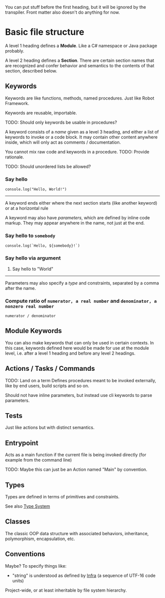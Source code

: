 You can put stuff before the first heading, but it will be ignored by the transpiler. Front matter also doesn't do anything for now.

# Basic file structure
A level 1 heading defines a **Module**. Like a C# namespace or Java package probably.

A level 2 heading defines a **Section**. There are certain section names that are recognized and confer behavior and semantics to the contents of that section, described below.

## Keywords
Keywords are like functions, methods, named procedures. Just like Robot Framework.

Keywords are reusable, importable.

TODO: Should only keywords be usable in procedures?

A keyword consists of a *name* given as a level 3 heading, and either a list of keywords to invoke or a code block. It may contain other content anywhere inside, which will only act as comments / documentation.

You cannot mix raw code and keywords in a procedure. TODO: Provide rationale.

TODO: Should unordered lists be allowed?

### Say hello
```
console.log("Hello, World!")
```

---

A keyword ends either where the next section starts (like another keyword) or at a horizontal rule

A keyword may also have *parameters*, which are defined by inline code markup. They may appear anywhere in the name, not just at the end. 

### Say hello to `somebody`
```
console.log(`Hello, ${somebody}!`)
```

### Say hello via argument
1. Say hello to "World"

---

Parameters may also specify a *type* and constraints, separated by a comma after the name. 

### Compute ratio of `numerator, a real number` and `denominator, a nonzero real number`
```
numerator / denominator 
```
## Module Keywords
You can also make keywords that can only be used in certain contexts. In this case, keywords defined here would be made for use at the module level, i.e. after a level 1 heading and before any level 2 headings.

## Actions / Tasks / Commands
TODO: Land on a term
Defines procedures meant to be invoked externally, like by end users, build scripts and so on. 

Should not have inline parameters, but instead use cli keywords to parse parameters.

## Tests
Just like actions but with distinct semantics.

## Entrypoint
Acts as a main function if the current file is being invoked directly (for example from the command line)

TODO: Maybe this can just be an Action named "Main" by convention. 

## Types
Types are defined in terms of primitives and constraints. 

See also [Type System](Type%20System.md)

## Classes 
The classic OOP data structure with associated behaviors, inheritance, polymorphism, encapsulation, etc.

## Conventions
Maybe? To specify things like:
- "string" is understood as defined by [Infra](https://infra.spec.whatwg.org/#strings) (a sequence of UTF-16 code units)

Project-wide, or at least inheritable by file system hierarchy. 

